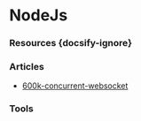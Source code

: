 # NodeJs

### Resources {docsify-ignore}



### Articles
* [600k-concurrent-websocket](https://blog.jayway.com/2015/04/13/600k-concurrent-websocket-connections-on-aws-using-node-js/)  

### Tools
